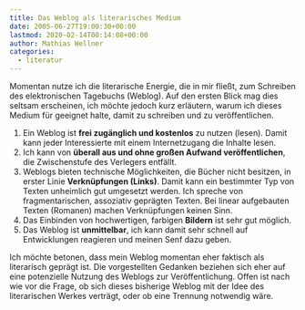 ```yaml
---
title: Das Weblog als literarisches Medium
date: 2005-06-27T19:00:30+00:00
lastmod: 2020-02-14T00:14:08+00:00
author: Mathias Wellner
categories:
  - literatur
---
```

Momentan nutze ich die literarische Energie, die in mir fließt, zum Schreiben des elektronischen Tagebuchs (Weblog). Auf den ersten Blick mag dies seltsam erscheinen, ich möchte jedoch kurz erläutern, warum ich dieses Medium für geeignet halte, damit zu schreiben und zu veröffentlichen.

  1. Ein Weblog ist **frei zugänglich und kostenlos** zu nutzen (lesen). Damit kann jeder Interessierte mit einem Internetzugang die Inhalte lesen.
  2. Ich kann von **überall aus und ohne großen Aufwand veröffentlichen**, die Zwischenstufe des Verlegers entfällt.
  3. Weblogs bieten technische Möglichkeiten, die Bücher nicht besitzen, in erster Linie **Verknüpfungen (Links)**. Damit kann ein bestimmter Typ von Texten unheimlich gut umgesetzt werden. Ich spreche von fragmentarischen, assoziativ geprägten Texten. Bei linear aufgebauten Texten (Romanen) machen Verknüpfungen keinen Sinn.
  4. Das Einbinden von hochwertigen, farbigen **Bildern** ist sehr gut möglich.
  5. Das Weblog ist **unmittelbar**, ich kann damit sehr schnell auf Entwicklungen reagieren und meinen Senf dazu geben.

Ich möchte betonen, dass mein Weblog momentan eher faktisch als literarisch geprägt ist. Die vorgestellten Gedanken beziehen sich eher auf eine potenzielle Nutzung des Weblogs zur Veröffentlichung. Offen ist nach wie vor die Frage, ob sich dieses bisherige Weblog mit der Idee des literarischen Werkes verträgt, oder ob eine Trennung notwendig wäre.